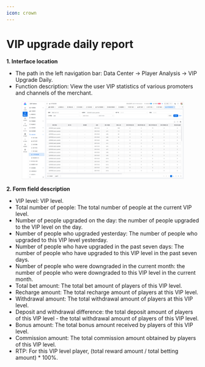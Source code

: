 ```yaml
---
icon: crown
---
```


# VIP upgrade daily report

**1. Interface location**

* The path in the left navigation bar: Data Center → Player Analysis → VIP Upgrade Daily.
* Function description: View the user VIP statistics of various promoters and channels of the merchant.

<figure><img src="../../.gitbook/assets/image (35).png" alt=""><figcaption></figcaption></figure>

**2. Form field description**

* VIP level: VIP level.
* Total number of people: The total number of people at the current VIP level.
* Number of people upgraded on the day: the number of people upgraded to the VIP level on the day.
* Number of people who upgraded yesterday: The number of people who upgraded to this VIP level yesterday.
* Number of people who have upgraded in the past seven days: The number of people who have upgraded to this VIP level in the past seven days.
* Number of people who were downgraded in the current month: the number of people who were downgraded to this VIP level in the current month.
* Total bet amount: The total bet amount of players of this VIP level.
* Recharge amount: The total recharge amount of players at this VIP level.
* Withdrawal amount: The total withdrawal amount of players at this VIP level.
* Deposit and withdrawal difference: the total deposit amount of players of this VIP level - the total withdrawal amount of players of this VIP level.
* Bonus amount: The total bonus amount received by players of this VIP level.
* Commission amount: The total commission amount obtained by players of this VIP level.
* RTP: For this VIP level player, (total reward amount / total betting amount) \* 100%.
